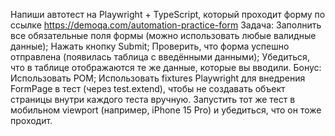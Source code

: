 Напиши автотест на Playwright + TypeScript, который проходит форму по ссылке https://demoqa.com/automation-practice-form
Задача:
Заполнить все обязательные поля формы (можно использовать любые валидные данные);
Нажать кнопку Submit;
Проверить, что форма успешно отправлена (появилась таблица с введёнными данными);
Убедиться, что в таблице отображаются те же данные, которые вы вводили.
Бонус:
Использовать POM;
Использовать fixtures Playwright для внедрения FormPage в тест (через test.extend), чтобы не создавать объект страницы внутри каждого теста вручную.
Запустить тот же тест в мобильном viewport (например, iPhone 15 Pro) и убедиться, что он тоже проходит.